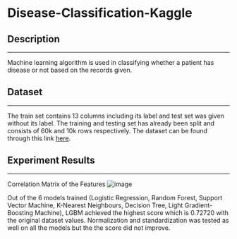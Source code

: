 # Disease-Classification-Kaggle

## Description
--------------------------------------------------- 
Machine learning algorithm is used in classifying whether a patient has disease or not based on the records given. 

## Dataset 
------------------------------------------------------
The train set contains 13 columns including its label and test set was given without its label. The training and testing set has already been split and consists of 60k and 10k rows respectively. The dataset can be found through this link [here](https://www.kaggle.com/competitions/disease-classification/data).

## Experiment Results
---------------------------------------------------------------
Correlation Matrix of the Features
![image](https://github.com/eethiing/Disease-Classification-Kaggle/assets/85276977/2b1fba33-f74a-4008-abb1-405dd452ec19)

Out of the 6 models trained (Logistic Regression, Random Forest, Support Vector Machine, K-Nearest Neighbours, Decision Tree, Light Gradient-Boosting Machine), LGBM achieved the highest score which is 0.72720 with the original dataset values. Normalization and standardization was tested as well on all the models but the the score did not improve. 

